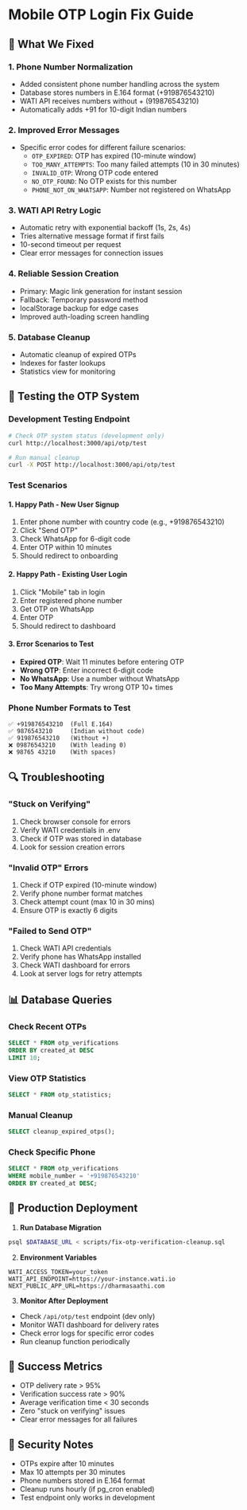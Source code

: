 # Mobile OTP Login Fix Guide

## 🎉 What We Fixed

### 1. **Phone Number Normalization**
- Added consistent phone number handling across the system
- Database stores numbers in E.164 format (+919876543210)
- WATI API receives numbers without + (919876543210)
- Automatically adds +91 for 10-digit Indian numbers

### 2. **Improved Error Messages**
- Specific error codes for different failure scenarios:
  - `OTP_EXPIRED`: OTP has expired (10-minute window)
  - `TOO_MANY_ATTEMPTS`: Too many failed attempts (10 in 30 minutes)
  - `INVALID_OTP`: Wrong OTP code entered
  - `NO_OTP_FOUND`: No OTP exists for this number
  - `PHONE_NOT_ON_WHATSAPP`: Number not registered on WhatsApp

### 3. **WATI API Retry Logic**
- Automatic retry with exponential backoff (1s, 2s, 4s)
- Tries alternative message format if first fails
- 10-second timeout per request
- Clear error messages for connection issues

### 4. **Reliable Session Creation**
- Primary: Magic link generation for instant session
- Fallback: Temporary password method
- localStorage backup for edge cases
- Improved auth-loading screen handling

### 5. **Database Cleanup**
- Automatic cleanup of expired OTPs
- Indexes for faster lookups
- Statistics view for monitoring

## 🧪 Testing the OTP System

### Development Testing Endpoint

```bash
# Check OTP system status (development only)
curl http://localhost:3000/api/otp/test

# Run manual cleanup
curl -X POST http://localhost:3000/api/otp/test
```

### Test Scenarios

#### 1. **Happy Path - New User Signup**
1. Enter phone number with country code (e.g., +919876543210)
2. Click "Send OTP"
3. Check WhatsApp for 6-digit code
4. Enter OTP within 10 minutes
5. Should redirect to onboarding

#### 2. **Happy Path - Existing User Login**
1. Click "Mobile" tab in login
2. Enter registered phone number
3. Get OTP on WhatsApp
4. Enter OTP
5. Should redirect to dashboard

#### 3. **Error Scenarios to Test**
- **Expired OTP**: Wait 11 minutes before entering OTP
- **Wrong OTP**: Enter incorrect 6-digit code
- **No WhatsApp**: Use a number without WhatsApp
- **Too Many Attempts**: Try wrong OTP 10+ times

### Phone Number Formats to Test
```
✅ +919876543210  (Full E.164)
✅ 9876543210     (Indian without code)
✅ 919876543210   (Without +)
❌ 09876543210    (With leading 0)
❌ 98765 43210    (With spaces)
```

## 🔍 Troubleshooting

### "Stuck on Verifying"
1. Check browser console for errors
2. Verify WATI credentials in .env
3. Check if OTP was stored in database
4. Look for session creation errors

### "Invalid OTP" Errors
1. Check if OTP expired (10-minute window)
2. Verify phone number format matches
3. Check attempt count (max 10 in 30 mins)
4. Ensure OTP is exactly 6 digits

### "Failed to Send OTP"
1. Check WATI API credentials
2. Verify phone has WhatsApp installed
3. Check WATI dashboard for errors
4. Look at server logs for retry attempts

## 📊 Database Queries

### Check Recent OTPs
```sql
SELECT * FROM otp_verifications 
ORDER BY created_at DESC 
LIMIT 10;
```

### View OTP Statistics
```sql
SELECT * FROM otp_statistics;
```

### Manual Cleanup
```sql
SELECT cleanup_expired_otps();
```

### Check Specific Phone
```sql
SELECT * FROM otp_verifications 
WHERE mobile_number = '+919876543210'
ORDER BY created_at DESC;
```

## 🚀 Production Deployment

1. **Run Database Migration**
```bash
psql $DATABASE_URL < scripts/fix-otp-verification-cleanup.sql
```

2. **Environment Variables**
```env
WATI_ACCESS_TOKEN=your_token
WATI_API_ENDPOINT=https://your-instance.wati.io
NEXT_PUBLIC_APP_URL=https://dharmasaathi.com
```

3. **Monitor After Deployment**
- Check `/api/otp/test` endpoint (dev only)
- Monitor WATI dashboard for delivery rates
- Check error logs for specific error codes
- Run cleanup function periodically

## 🎯 Success Metrics

- OTP delivery rate > 95%
- Verification success rate > 90%
- Average verification time < 30 seconds
- Zero "stuck on verifying" issues
- Clear error messages for all failures

## 🔐 Security Notes

- OTPs expire after 10 minutes
- Max 10 attempts per 30 minutes
- Phone numbers stored in E.164 format
- Cleanup runs hourly (if pg_cron enabled)
- Test endpoint only works in development 